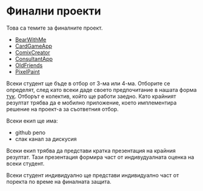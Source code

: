 # Финални проекти

Това са темите за финалните проект.

* [BearWithMe](BearWithMe.md)
* [CardGameApp](CardGameApp.md.md)
* [ComixCreator](ComixCreator.md)
* [ConsultantApp](ConsultantApp.md)
* [OldFriends](OldFriends.md)
* [PixelPaint](PixelPaint.md)


Всеки студент ще бъде в отбор от 3-ма или 4-ма. Отборите се определят, след като всеки даде своето предпочитание в нашата форма [тук](https://forms.gle/hh6ypzdAraLY4o3c6). Отборът е колектив, който ще работи заедно. Като крайният резултат трябва да е мобилно приложение, което имплементира решение на проект-а за съответния отбор. 

Всеки екип ще има:
* github репо
* слак канал за дискусия

Всеки екип трябва да представи кратка презентация на крайния резултат. Тази презентация формира част от индивудуалната оценка на всеки студент.

Всеки студент индивидуално ще представи индивидуално част от поректа по време на финалната защита.
